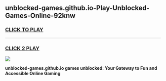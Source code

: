 
## unblocked-games.github.io-Play-Unblocked-Games-Online-92knw
<h3>
<a href="https://premium76.site?title=unblocked-games.github.io&ref=24A">CLICK TO PLAY</a></h3>
<hr>

<h3>
<a href="https://premium76.site?title=unblocked-games.github.io&ref=24A">CLICK 2 PLAY</a>
  
</h3>

<a href="https://premium76.site?title=unblocked-games.github.io&ref=24A"><img src="https://clearcache.store/games.png"></a>


**unblocked-games.github.io games unblocked: Your Gateway to Fun and Accessible Online Gaming**
